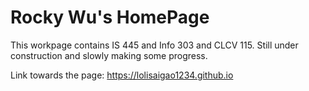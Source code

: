 # Rocky Wu's HomePage
This workpage contains IS 445
and Info 303 and CLCV 115. Still under construction
and slowly making some progress.

Link towards the page:
https://lolisaigao1234.github.io
